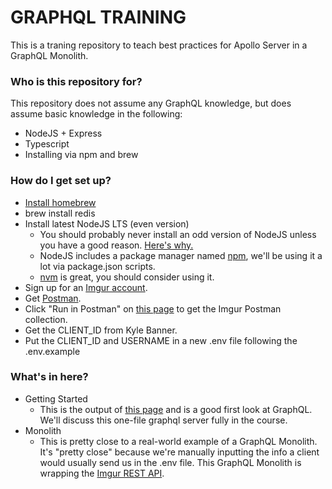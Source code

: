 # GRAPHQL TRAINING #

This is a traning repository to teach best practices for Apollo Server in a GraphQL Monolith.

### Who is this repository for? ###

This repository does not assume any GraphQL knowledge, but does assume basic knowledge in the following:

* NodeJS + Express
* Typescript
* Installing via npm and brew

### How do I get set up? ###

* [Install homebrew](https://brew.sh/)
* brew install redis
* Install latest NodeJS LTS (even version)
    * You should probably never install an odd version of NodeJS unless you have a good reason. [Here's why.](https://nodejs.org/en/about/releases/)
    * NodeJS includes a package manager named [npm](https://www.npmjs.com/), we'll be using it a lot via package.json scripts.
    * [nvm](https://github.com/nvm-sh/nvm) is great, you should consider using it.
* Sign up for an [Imgur account](https://imgur.com/).
* Get [Postman](https://www.postman.com/).
* Click "Run in Postman" on [this page](https://apidocs.imgur.com/) to get the Imgur Postman collection.
* Get the CLIENT_ID from Kyle Banner.
* Put the CLIENT_ID and USERNAME in a new .env file following the .env.example

### What's in here? ###

* Getting Started
    * This is the output of [this page](https://www.apollographql.com/docs/apollo-server/getting-started/) and is a good first look at GraphQL. We'll discuss this one-file graphql server fully in the course.
* Monolith
    * This is pretty close to a real-world example of a GraphQL Monolith. It's "pretty close" because we're manually inputting the info a client would usually send us in the .env file. This GraphQL Monolith is wrapping the [Imgur REST API](https://apidocs.imgur.com/).
